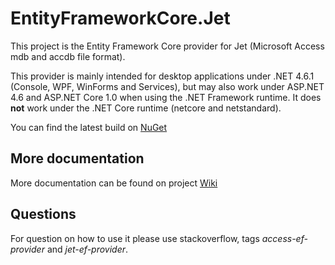 # EntityFrameworkCore.Jet
This project is the Entity Framework Core provider for Jet (Microsoft Access mdb and accdb file format).

This provider is mainly intended for desktop applications under .NET 4.6.1 (Console, WPF, WinForms and Services), but 
may also work under ASP.NET 4.6 and ASP.NET Core 1.0 when using the .NET Framework runtime. It does **not** work under 
the .NET Core runtime (netcore and netstandard).

You can find the latest build on [NuGet](https://www.nuget.org/packages/EntityFrameworkCore.Jet/)

## More documentation
More documentation can be found on project [Wiki](https://www.github.com/bubibubi/EntityFrameworkCore.Jet/wiki)

## Questions 
For question on how to use it please use stackoverflow, tags _access-ef-provider_ and _jet-ef-provider_.

